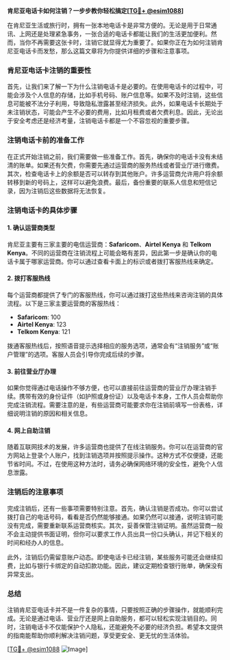 **肯尼亚电话卡如何注销？一步步教你轻松搞定[[TG💪+ @esim1088](https://t.me/s/esim1088)]**

在肯尼亚生活或旅行时，拥有一张本地电话卡是非常方便的。无论是用于日常通讯、上网还是处理紧急事务，一张合适的电话卡都能让我们的生活更加便利。然而，当你不再需要这张卡时，注销它就显得尤为重要了。如果你正在为如何注销肯尼亚电话卡而发愁，那么这篇文章将为你提供详细的步骤和注意事项。

### 肯尼亚电话卡注销的重要性

首先，让我们来了解一下为什么注销电话卡是必要的。在使用电话卡的过程中，可能会涉及个人信息的存储，比如手机号码、账户信息等。如果不及时注销，这些信息可能被不法分子利用，导致隐私泄露甚至经济损失。此外，如果电话卡长期处于未注销状态，可能会产生不必要的费用，比如月租费或者欠费利息。因此，无论出于安全考虑还是经济考量，注销电话卡都是一个不容忽视的重要步骤。

### 注销电话卡前的准备工作

在正式开始注销之前，我们需要做一些准备工作。首先，确保你的电话卡没有未结清的账单。如果还有欠费，你需要先通过运营商的服务热线或者营业厅进行缴费。其次，检查电话卡上的余额是否可以转存到其他账户。许多运营商允许用户将余额转移到新的号码上，这样可以避免浪费。最后，备份重要的联系人信息和短信记录，因为注销后这些数据将无法恢复。

### 注销电话卡的具体步骤

#### 1. 确认运营商类型

肯尼亚主要有三家主要的电信运营商：**Safaricom**、**Airtel Kenya** 和 **Telkom Kenya**。不同的运营商在注销流程上可能会略有差异，因此第一步是确认你的电话卡属于哪家运营商。你可以通过查看卡面上的标识或者拨打客服热线来确定。

#### 2. 拨打客服热线

每个运营商都提供了专门的客服热线，你可以通过拨打这些热线来咨询注销的具体流程。以下是三家主要运营商的客服热线：

- **Safaricom**: 100
- **Airtel Kenya**: 123
- **Telkom Kenya**: 121

拨通客服热线后，按照语音提示选择相应的服务选项，通常会有“注销服务”或“账户管理”的选项。客服人员会引导你完成后续的步骤。

#### 3. 前往营业厅办理

如果你觉得通过电话操作不够方便，也可以直接前往运营商的营业厅办理注销手续。携带有效的身份证件（如护照或身份证）以及电话卡本身，工作人员会帮助你完成注销流程。需要注意的是，有些运营商可能要求你在注销前填写一份表格，详细说明注销的原因和相关信息。

#### 4. 网上自助注销

随着互联网技术的发展，许多运营商也提供了在线注销服务。你可以在运营商的官方网站上登录个人账户，找到注销选项并按照提示操作。这种方式不仅便捷，还能节省时间。不过，在使用这种方法时，请务必确保网络环境的安全性，避免个人信息泄露。

### 注销后的注意事项

完成注销后，还有一些事项需要特别注意。首先，确认注销是否成功。你可以尝试拨打自己的电话号码，看看是否仍然能够接通。如果仍然可以接通，说明注销可能没有完成，需要重新联系运营商核实。其次，妥善保管注销证明。虽然运营商一般不会主动提供书面证明，但你可以要求工作人员出具一份口头确认，并记下相关的时间和经办人的信息。

此外，注销后仍需留意账户动态。即使电话卡已经注销，某些服务可能还会继续扣费，比如与银行卡绑定的自动扣款功能。因此，建议定期检查银行账单，确保没有异常支出。

### 总结

注销肯尼亚电话卡并不是一件复杂的事情，只要按照正确的步骤操作，就能顺利完成。无论是通过电话、营业厅还是网上自助服务，都可以轻松实现注销目的。同时，注销电话卡不仅能保护个人隐私，还能避免不必要的经济负担。希望本文提供的指南能帮助你顺利解决注销问题，享受更安全、更无忧的生活体验。

[[TG💪+ @esim1088](https://t.me/s/esim1088) ![Image](https://i.postimg.cc/4NQfJmqS/Snipaste-2025-05-13-00-14-12.png)]